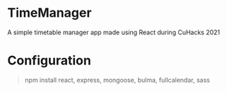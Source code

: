 # TimeManager
 A simple timetable manager app made using React during CuHacks 2021


# Configuration

> npm install react, express, mongoose, bulma, fullcalendar, sass


